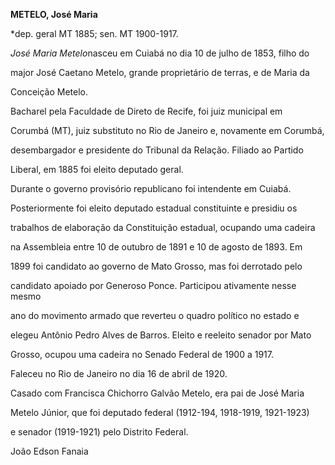**METELO, José Maria**



\*dep. geral MT 1885; sen. MT 1900-1917.



*José Maria Metelo*nasceu em Cuiabá no dia 10 de julho de 1853, filho do

major José Caetano Metelo, grande proprietário de terras, e de Maria da

Conceição Metelo.



Bacharel pela Faculdade de Direto de Recife, foi juiz municipal em

Corumbá (MT), juiz substituto no Rio de Janeiro e, novamente em Corumbá,

desembargador e presidente do Tribunal da Relação. Filiado ao Partido

Liberal, em 1885 foi eleito deputado geral.



Durante o governo provisório republicano foi intendente em Cuiabá.

Posteriormente foi eleito deputado estadual constituinte e presidiu os

trabalhos de elaboração da Constituição estadual, ocupando uma cadeira

na Assembleia entre 10 de outubro de 1891 e 10 de agosto de 1893. Em

1899 foi candidato ao governo de Mato Grosso, mas foi derrotado pelo

candidato apoiado por Generoso Ponce. Participou ativamente nesse mesmo

ano do movimento armado que reverteu o quadro político no estado e

elegeu Antônio Pedro Alves de Barros. Eleito e reeleito senador por Mato

Grosso, ocupou uma cadeira no Senado Federal de 1900 a 1917.



Faleceu no Rio de Janeiro no dia 16 de abril de 1920.



Casado com Francisca Chichorro Galvão Metelo, era pai de José Maria

Metelo Júnior, que foi deputado federal (1912-194, 1918-1919, 1921-1923)

e senador (1919-1921) pelo Distrito Federal.



João Edson Fanaia



